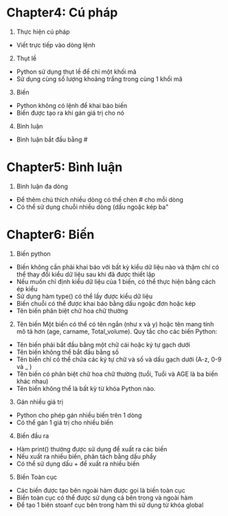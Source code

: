 # Chapter4: Cú pháp
1. Thực hiện cú pháp
- Viết trực tiếp vào dòng lệnh
2. Thụt lề
- Python sử dụng thụt lề để chỉ một khối mã
- Sử dụng cùng số lượng khoảng trắng trong cùng 1 khối mã
3. Biến
- Python không có lệnh để khai báo biến
- Biến được tạo ra khi gán giá trị cho nó
4. Bình luận
- Bình luận bắt đầu bằng #
# Chapter5: Bình luận
1. Bình luận đa dòng
- Để thêm chú thích nhiều dòng có thể chèn # cho mỗi dòng
- Có thể sử dụng chuỗi nhiều dòng (dấu ngoặc kép ba"
# Chapter6: Biến
1. Biến python
- Biến không cần phải khai báo với bất kỳ kiểu dữ liệu nào và thậm chí có thể thay đổi kiểu dữ liệu sau khi đã được thiết lập
- Nếu muốn chỉ định kiểu dữ liệu của 1 biến, có thể thực hiện bằng cách ép kiểu
- Sử dụng hàm type() có thể lấy được kiểu dữ liệu
- Biến chuỗi có thể được khai báo bằng dấu ngoặc đơn hoặc kép
- Tên biến phân biệt chữ hoa chữ thường
2. Tên biến
Một biến có thể có tên ngắn (như x và y) hoặc tên mang tính mô tả hơn (age, carname, Total_volume). Quy tắc cho các biến Python:
- Tên biến phải bắt đầu bằng một chữ cái hoặc ký tự gạch dưới
- Tên biến không thể bắt đầu bằng số
- Tên biến chỉ có thể chứa các ký tự chữ và số và dấu gạch dưới (A-z, 0-9 và _ )
- Tên biến có phân biệt chữ hoa chữ thường (tuổi, Tuổi và AGE là ba biến khác nhau)
- Tên biến không thể là bất kỳ từ khóa Python nào.
3. Gán nhiều giá trị
- Python cho phép gán nhiều biến trên 1 dòng
- Có thể gán 1 giá trị cho nhiều biến
4. Biến đầu ra
- Hàm print() thường được sử dụng để xuất ra các biến
- Nếu xuất ra nhiều biến, phân tách bằng dấu phẩy
- Có thể sử dụng dấu + để xuất ra nhiều biến
5. Biến Toàn cục
- Các biến được tạo bên ngoài hàm được gọi là biến toàn cục
- Biến toàn cục có thể được sử dụng cả bên trong và ngoài hàm
- Để tạo 1 biên stoanf cục bên trong hàm thì sử dụng từ khóa global


